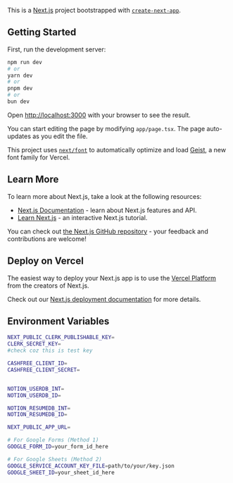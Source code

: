 This is a [Next.js](https://nextjs.org) project bootstrapped with [`create-next-app`](https://nextjs.org/docs/app/api-reference/cli/create-next-app).

## Getting Started

First, run the development server:

```bash
npm run dev
# or
yarn dev
# or
pnpm dev
# or
bun dev
```

Open [http://localhost:3000](http://localhost:3000) with your browser to see the result.

You can start editing the page by modifying `app/page.tsx`. The page auto-updates as you edit the file.

This project uses [`next/font`](https://nextjs.org/docs/app/building-your-application/optimizing/fonts) to automatically optimize and load [Geist](https://vercel.com/font), a new font family for Vercel.

## Learn More

To learn more about Next.js, take a look at the following resources:

- [Next.js Documentation](https://nextjs.org/docs) - learn about Next.js features and API.
- [Learn Next.js](https://nextjs.org/learn) - an interactive Next.js tutorial.

You can check out [the Next.js GitHub repository](https://github.com/vercel/next.js) - your feedback and contributions are welcome!

## Deploy on Vercel

The easiest way to deploy your Next.js app is to use the [Vercel Platform](https://vercel.com/new?utm_medium=default-template&filter=next.js&utm_source=create-next-app&utm_campaign=create-next-app-readme) from the creators of Next.js.

Check out our [Next.js deployment documentation](https://nextjs.org/docs/app/building-your-application/deploying) for more details.


## Environment Variables

```bash
NEXT_PUBLIC_CLERK_PUBLISHABLE_KEY=
CLERK_SECRET_KEY=
#check coz this is test key

CASHFREE_CLIENT_ID=
CASHFREE_CLIENT_SECRET=


NOTION_USERDB_INT=
NOTION_USERDB_ID=

NOTION_RESUMEDB_INT=
NOTION_RESUMEDB_ID=

NEXT_PUBLIC_APP_URL=

# For Google Forms (Method 1)
GOOGLE_FORM_ID=your_form_id_here

# For Google Sheets (Method 2)
GOOGLE_SERVICE_ACCOUNT_KEY_FILE=path/to/your/key.json
GOOGLE_SHEET_ID=your_sheet_id_here
```